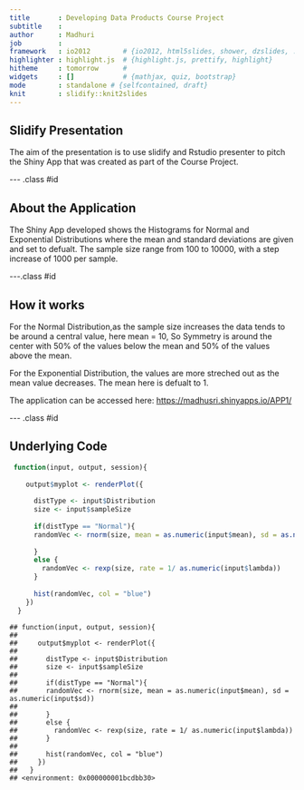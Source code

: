 ```yaml
---
title       : Developing Data Products Course Project 
subtitle    : 
author      : Madhuri
job         : 
framework   : io2012        # {io2012, html5slides, shower, dzslides, ...}
highlighter : highlight.js  # {highlight.js, prettify, highlight}
hitheme     : tomorrow      # 
widgets     : []            # {mathjax, quiz, bootstrap}
mode        : standalone # {selfcontained, draft}
knit        : slidify::knit2slides
---
```


## Slidify Presentation



The aim of the presentation is to use slidify and Rstudio presenter to pitch the Shiny App that was created as part of the Course Project.

--- .class #id 

## About the Application



The Shiny App developed shows the Histograms for Normal and Exponential Distributions where the mean and standard deviations are given and set to defualt. The sample size range from 100 to 10000, with a step increase of 1000 per sample.

---.class #id

## How it works

For the Normal Distribution,as the sample size increases the data tends to be around a central value, here mean = 10, So Symmetry is around the center with 50% of the values below the mean and 50% of the values above the mean.

For the Exponential Distribution, the values are more streched out as the mean value decreases. The mean here is defualt to 1.

The application can be accessed here:
https://madhusri.shinyapps.io/APP1/

--- .class #id


## Underlying Code


```r
 function(input, output, session){
    
    output$myplot <- renderPlot({
            
      distType <- input$Distribution
      size <- input$sampleSize
      
      if(distType == "Normal"){
      randomVec <- rnorm(size, mean = as.numeric(input$mean), sd = as.numeric(input$sd))
       
      }
      else {
        randomVec <- rexp(size, rate = 1/ as.numeric(input$lambda))
      }
      
      hist(randomVec, col = "blue")
    })
  }
```

```
## function(input, output, session){
##     
##     output$myplot <- renderPlot({
##             
##       distType <- input$Distribution
##       size <- input$sampleSize
##       
##       if(distType == "Normal"){
##       randomVec <- rnorm(size, mean = as.numeric(input$mean), sd = as.numeric(input$sd))
##        
##       }
##       else {
##         randomVec <- rexp(size, rate = 1/ as.numeric(input$lambda))
##       }
##       
##       hist(randomVec, col = "blue")
##     })
##   }
## <environment: 0x000000001bcdbb30>
```




